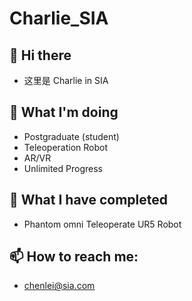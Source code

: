 # Charlie_SIA
## 👋 Hi there

 - 这里是 Charlie in SIA

## 🤔 What I'm doing

 - Postgraduate (student)
 - Teleoperation Robot
 - AR/VR
 - Unlimited Progress
 
 ## 🥳 What I have completed
 
  - Phantom omni Teleoperate UR5 Robot
  
 ## 📫 How to reach me: 
 
  - chenlei@sia.com

